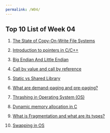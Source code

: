 ```yaml
---
permalink: /W04/
---
```


## Top 10 List of Week 04

1. [The State of Copy-On-Write File Systems](https://www.youtube.com/watch?v=Vg8Tq-uHX_c)<br/>

2. [Introduction to pointers in C/C++](youtube.com/watch?v=h-HBipu_1P0)<br/>

3. [Big Endian And Little Endian](https://www.youtube.com/watch?v=9Rgnl4o0Vv8)<br/>

4. [Call by value and call by reference](https://www.youtube.com/watch?v=HEiPxjVR8CU)

5. [Static vs Shared Library](https://www.youtube.com/watch?v=-vp9cFQCQCo)

6. [What are demand-paging and pre-paging?](https://afteracademy.com/blog/what-are-demand-paging-and-pre-paging)

7. [Thrashing in Operating System (OS)](https://www.thecrazyprogrammer.com/2019/02/thrashing-in-operating-system-os.html)<br/>

8. [Dynamic memory allocation in C](https://www.youtube.com/watch?v=xDVC3wKjS64)<br/>

9. [What is Fragmentation and what are its types?](https://afteracademy.com/blog/what-is-fragmentation-and-what-are-its-types)<br/>

10. [Swapping in OS](youtube.com/watch?v=Qt49Hzh_TDc)<br/>
